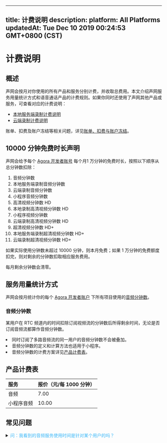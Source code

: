 
---
title: 计费说明
description: 
platform: All Platforms
updatedAt: Tue Dec 10 2019 00:24:53 GMT+0800 (CST)
---
# 计费说明
## 概述



声网会按月对你使用的所有产品和服务分别计费，并收取总费用。本文介绍声网服务用量统计方式和语音通话产品的计费规则。如果你同时还使用了声网其他产品或服务，可查看对应的计费说明：


- [本地服务端录制计费说明](https://docs.agora.io/cn/Recording/billing_recording?platform=All%20Platforms)
- [云端录制计费说明](https://docs.agora.io/cn/cloud-recording/billing_cloud_recording?platform=All%20Platforms)



账单、扣费及账户冻结等相关问题，详见[账单、扣费与账户冻结](https://docs.agora.io/cn/faq/billing_account)。



## 10000 分钟免费时长声明

声网会给予每个 [Agora 开发者账号](https://console.agora.io/) 每个月1 万分钟的免费时长，按照以下顺序从总分钟数扣除：

1. 音频分钟数
2. 本地服务端录制音频分钟数
3. 云端录制音频分钟数
4. 小程序音频分钟数
5. 高清视频分钟数 HD
6. 本地录制高清视频分钟数 HD
7. 小程序视频分钟数
8. 云端录制高清视频分钟数 HD
9. 超清视频分钟数 HD+
10. 本地服务端录制超清视频分钟数 HD+
11. 云端录制超清视频分钟数 HD+

如果实际使用分钟数未超过 10000 分钟，则本月免费；如果 1 万分钟的免费额度扣完，则对剩余的分钟数扣取相应服务费用。

<div class="alert note">每月剩余分钟数会清零。</div>

## 服务用量统计方式


声网会按月统计你的每个 [Agora 开发者账户](https://console.agora.io/) 下所有项目使用的[音频分钟数](#amin)。







### <a name="amin"></a>音频分钟数 

某用户在 RTC 频道内的时间扣除订阅视频流的分钟数后所得剩余时间，无论是否订阅音频流都算作音频分钟数。


<div class="alert note"><li>同时订阅了多路音频流的同一用户的音频分钟数不会被叠加。</li><li>音频分钟数的定义和计算方法也适用于小程序。</li><li>音频分钟数的计费方案详见<a href="#billing">产品计费表</a>。</li></div>






## 产品计费表



| 服务<a name="billing"></a>       | 报价（元/每 1000 分钟） |
| :--------- | :---------------------- |
| 音频       | 7.00                    |
| 小程序音频 | 10.00                   |











## 常见问题


<details>
	<summary><font color="#3ab7f8">问：我看到的音频服务使用时间是针对某个用户的吗？</font></summary>

不是的。你看到的音频分钟数是你的这个 Agora 开发者账户下的所有用户的音频服务使用时间的汇总。换言之，我们提供的音频分钟数既不是某个用户的分钟数，也不是某一个频道内的所有用户的分钟数，而是该 Agora 开发者账户下所有频道内的所有用户的分钟数的总和。

</details>







